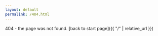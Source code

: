 ```yaml
---
layout: default
permalink: /404.html
---
```

404 - the page was not found. [back to start page]({{ "/" | relative_url }})
